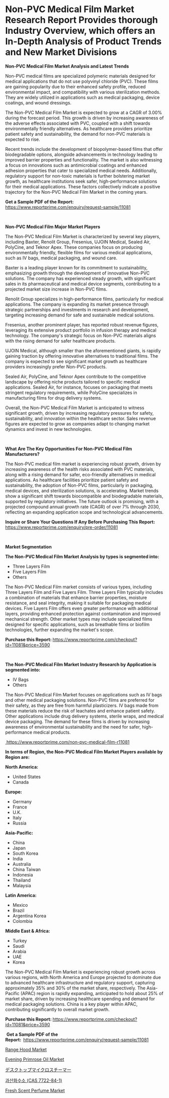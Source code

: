 <p><h1>Non-PVC Medical Film Market Research Report Provides thorough Industry Overview, which offers an In-Depth Analysis of Product Trends and New Market Divisions</h1></p><p><strong>Non-PVC Medical Film Market Analysis and Latest Trends</strong></p>
<p><p>Non-PVC medical films are specialized polymeric materials designed for medical applications that do not use polyvinyl chloride (PVC). These films are gaining popularity due to their enhanced safety profile, reduced environmental impact, and compatibility with various sterilization methods. They are widely utilized in applications such as medical packaging, device coatings, and wound dressings.</p><p>The Non-PVC Medical Film Market is expected to grow at a CAGR of 3.00% during the forecast period. This growth is driven by increasing awareness of the adverse effects associated with PVC, coupled with a shift towards environmentally friendly alternatives. As healthcare providers prioritize patient safety and sustainability, the demand for non-PVC materials is expected to rise.</p><p>Recent trends include the development of biopolymer-based films that offer biodegradable options, alongside advancements in technology leading to improved barrier properties and functionality. The market is also witnessing a focus on innovations such as antimicrobial coatings and enhanced adhesion properties that cater to specialized medical needs. Additionally, regulatory support for non-toxic materials is further bolstering market growth, as healthcare institutions seek safer, high-performance solutions for their medical applications. These factors collectively indicate a positive trajectory for the Non-PVC Medical Film Market in the coming years.</p></p>
<p><strong>Get a Sample PDF of the Report:&nbsp;</strong> <a href="https://www.reportprime.com/enquiry/request-sample/11081">https://www.reportprime.com/enquiry/request-sample/11081</a></p>
<p>&nbsp;</p>
<p><strong>Non-PVC Medical Film Major Market Players</strong></p>
<p><p>The Non-PVC Medical Film Market is characterized by several key players, including Baxter, Renolit Group, Fresenius, UJOIN Medical, Sealed Air, PolyCine, and Teknor Apex. These companies focus on producing environmentally friendly, flexible films for various medical applications, such as IV bags, medical packaging, and wound care.</p><p>Baxter is a leading player known for its commitment to sustainability, emphasizing growth through the development of innovative Non-PVC solutions. The company has experienced steady growth, with significant sales in its pharmaceutical and medical device segments, contributing to a projected market size increase in Non-PVC films.</p><p>Renolit Group specializes in high-performance films, particularly for medical applications. The company is expanding its market presence through strategic partnerships and investments in research and development, targeting increasing demand for safe and sustainable medical solutions.</p><p>Fresenius, another prominent player, has reported robust revenue figures, leveraging its extensive product portfolio in infusion therapy and medical technology. The company's strategic focus on Non-PVC materials aligns with the rising demand for safer healthcare products.</p><p>UJOIN Medical, although smaller than the aforementioned giants, is rapidly gaining traction by offering innovative alternatives to traditional films. The company is expected to see significant market growth as healthcare providers increasingly prefer Non-PVC products.</p><p>Sealed Air, PolyCine, and Teknor Apex contribute to the competitive landscape by offering niche products tailored to specific medical applications. Sealed Air, for instance, focuses on packaging that meets stringent regulatory requirements, while PolyCine specializes in manufacturing films for drug delivery systems.</p><p>Overall, the Non-PVC Medical Film Market is anticipated to witness significant growth, driven by increasing regulatory pressures for safety, sustainability, and innovation within the healthcare sector. Sales revenue figures are expected to grow as companies adapt to changing market dynamics and invest in new technologies.</p></p>
<p>&nbsp;</p>
<p><strong>What Are The Key Opportunities For Non-PVC Medical Film Manufacturers?</strong></p>
<p><p>The Non-PVC medical film market is experiencing robust growth, driven by increasing awareness of the health risks associated with PVC materials, along with a rising demand for safer, eco-friendly alternatives in medical applications. As healthcare facilities prioritize patient safety and sustainability, the adoption of Non-PVC films, particularly in packaging, medical devices, and sterilization solutions, is accelerating. Market trends show a significant shift towards biocompatible and biodegradable materials, supported by regulatory initiatives. The future outlook is promising, with a projected compound annual growth rate (CAGR) of over 7% through 2030, reflecting an expanding application scope and technological advancements.</p></p>
<p><strong>Inquire or Share Your Questions If Any Before Purchasing This Report:</strong> <a href="https://www.reportprime.com/enquiry/pre-order/11081">https://www.reportprime.com/enquiry/pre-order/11081</a></p>
<p>&nbsp;</p>
<p><strong>Market Segmentation</strong></p>
<p><strong>The Non-PVC Medical Film Market Analysis by types is segmented into:</strong></p>
<p><ul><li>Three Layers Film</li><li>Five Layers Film</li><li>Others</li></ul></p>
<p><p>The Non-PVC Medical Film market consists of various types, including Three Layers Film and Five Layers Film. Three Layers Film typically includes a combination of materials that enhance barrier properties, moisture resistance, and seal integrity, making it suitable for packaging medical devices. Five Layers Film offers even greater performance with additional layers, providing enhanced protection against contamination and improved mechanical strength. Other market types may include specialized films designed for specific applications, such as breathable films or biofilm technologies, further expanding the market's scope.</p></p>
<p><strong>Purchase this Report:&nbsp;</strong><a href="https://www.reportprime.com/checkout?id=11081&price=3590">https://www.reportprime.com/checkout?id=11081&price=3590</a></p>
<p>&nbsp;</p>
<p><strong>The Non-PVC Medical Film Market Industry Research by Application is segmented into:</strong></p>
<p><ul><li>IV Bags</li><li>Others</li></ul></p>
<p><p>The Non-PVC Medical Film Market focuses on applications such as IV bags and other medical packaging solutions. Non-PVC films are preferred for their safety, as they are free from harmful plasticizers. IV bags made from these materials reduce the risk of leachates and enhance patient safety. Other applications include drug delivery systems, sterile wraps, and medical device packaging. The demand for these films is driven by increasing awareness of environmental sustainability and the need for safer, high-performance medical products.</p></p>
<p><a href="https://www.reportprime.com/non-pvc-medical-film-r11081">&nbsp;https://www.reportprime.com/non-pvc-medical-film-r11081</a></p>
<p><strong>In terms of Region, the Non-PVC Medical Film Market Players available by Region are:</strong></p>
<p>
    <p> <strong> North America: </strong>
        <ul>
            <li>United States</li>
            <li>Canada</li>
        </ul>
        </p> 
    <p> <strong> Europe: </strong>
        <ul>
            <li>Germany</li>
            <li>France</li>
            <li>U.K.</li>
            <li>Italy</li>
            <li>Russia</li>
        </ul>
        </p> 
    <p> <strong> Asia-Pacific: </strong>
        <ul>
            <li>China</li>
            <li>Japan</li>
            <li>South Korea</li>
            <li>India</li>
            <li>Australia</li>
            <li>China Taiwan</li>
            <li>Indonesia</li>
            <li>Thailand</li>
            <li>Malaysia</li>
        </ul>
        </p> 
    <p> <strong> Latin America: </strong>
        <ul>
            <li>Mexico</li>
            <li>Brazil</li>
            <li>Argentina Korea</li>
            <li>Colombia</li>
        </ul>
        </p> 
    <p> <strong> Middle East & Africa: </strong>
        <ul>
            <li>Turkey</li>
            <li>Saudi</li>
            <li>Arabia</li>
            <li>UAE</li>
            <li>Korea</li>
        </ul>
    </p>
    </p>
<p><p>The Non-PVC Medical Film Market is experiencing robust growth across various regions, with North America and Europe projected to dominate due to advanced healthcare infrastructure and regulatory support, capturing approximately 35% and 30% of the market share, respectively. The Asia-Pacific (APAC) region is rapidly expanding, anticipated to hold about 25% of market share, driven by increasing healthcare spending and demand for medical packaging solutions. China is a key player within APAC, contributing significantly to overall market growth.</p></p>
<p><strong>Purchase this Report: </strong><a href="https://www.reportprime.com/checkout?id=11081&price=3590">https://www.reportprime.com/checkout?id=11081&price=3590</a></p>
<p>&nbsp;<strong>Get a Sample PDF of the Report:&nbsp;&nbsp;</strong><a href="https://www.reportprime.com/enquiry/request-sample/11081">https://www.reportprime.com/enquiry/request-sample/11081</a></p>
<p><strong></strong></p>
<p><p><a href="https://www.linkedin.com/pulse/range-hood-market-global-regional-analysis-focus-end-user-ufkoc?trackingId=8SdS9hnUT8C84H5qRRjt%2Fg%3D%3D">Range Hood Market</a></p><p><a href="https://www.linkedin.com/pulse/market-forecasting-change-global-evening-primrose-oil-dynamics-y6n0f?trackingId=B15ic8tkS2GffzJ0xtrSZg%3D%3D">Evening Primrose Oil Market</a></p><p><a href="https://medium.com/@jordond5lezama/desktop-micro-steamer-market-%E3%81%AF-%E3%82%B3%E3%82%B9%E3%83%88%E7%AE%A1%E7%90%86%E3%81%A8%E5%8A%B9%E7%8E%87%E5%90%91%E4%B8%8A%E3%82%92%E5%84%AA%E5%85%88%E3%81%97%E3%81%BE%E3%81%99-%E3%81%95%E3%82%89%E3%81%AB-%E5%A0%B1%E5%91%8A%E6%9B%B8%E3%81%AF%E5%B8%82%E5%A0%B4%E3%81%AE%E9%9C%80%E8%A6%81%E9%9D%A2%E3%81%A8%E4%BE%9B%E7%B5%A6%E9%9D%A2%E3%81%AE%E4%B8%A1%E6%96%B9%E3%82%92%E3%82%AB%E3%83%90%E3%83%BC%E3%81%97%E3%81%A6%E3%81%84%E3%81%BE%E3%81%99-desktop-micro-99840a2d4312">デスクトップマイクロスチーマー</a></p><p><a href="https://medium.com/@darrylnorton87/hydrogen-peroxide-cas-7722-84-1-market-%EC%9D%98-%EA%B8%80%EB%A1%9C%EB%B2%8C-%EC%8B%9C%EC%9E%A5-%EA%B0%9C%EC%9A%94%EB%8A%94-%EC%A0%84-%EC%84%B8%EA%B3%84-%EB%B0%8F-%EC%A3%BC%EC%9A%94-%EC%8B%9C%EC%9E%A5%EC%9D%98-%EC%82%B0%EC%97%85%EC%97%90-%EC%98%81%ED%96%A5%EC%9D%84-%EB%AF%B8%EC%B9%98%EB%8A%94-%EC%A3%BC%EC%9A%94-%ED%8A%B8%EB%A0%8C%EB%93%9C%EC%97%90-%EB%8C%80%ED%95%9C-%EB%8F%85%ED%8A%B9%ED%95%9C-b47ef18b7038">과산화수소 (CAS 7722-84-1)</a></p><p><a href="https://issuu.com/reportprime-2/docs/fresh-scent-perfume-market-size-203_2d0e90b8058fd7">Fresh Scent Perfume Market</a></p></p>
